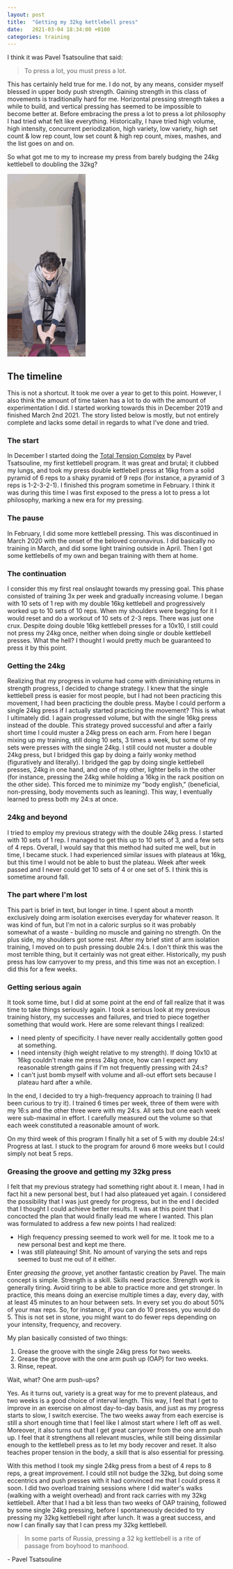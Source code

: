 ```yaml
---
layout: post
title:  "Getting my 32kg kettlebell press"
date:   2021-03-04 18:34:00 +0100
categories: training
---
```

I think it was Pavel Tsatsouline that said:

> To press a lot, you must press a lot.

This has certainly held true for me. I do not, by any means, consider myself blessed in upper body push strength. Gaining strength in this class of movements is traditionally hard for me. Horizontal pressing strength takes a while to build, and vertical pressing has seemed to be impossible to become better at. Before embracing the press a lot to press a lot philosophy I had tried what felt like everything. Historically, I have tried high volume, high intensity, concurrent periodization, high variety, low variety, high set count & low rep count, low set count & high rep count, mixes, mashes, and the list goes on and on.

So what got me to my to increase my press from barely budging the 24kg kettlebell to doubling the 32kg?

![press]

## The timeline
This is not a shortcut. It took me over a year to get to this point. However, I also think the amount of time taken has a lot to do with the amount of experimentation I did. I started working towards this in December 2019 and finished March 2nd 2021. The story listed below is mostly, but not entirely complete and lacks some detail in regards to what I've done and tried.

### The start
In December I started doing the [Total Tension Complex](ttc) by Pavel Tsatsouline, my first kettlebell program. It was great and brutal; it clubbed my lungs, and took my press double kettlebell press at 16kg from a solid pyramid of 6 reps to a shaky pyramid of 9 reps (for instance, a pyramid of 3 reps is 1-2-3-2-1). I finished this program sometime in February. I think it was during this time I was first exposed to the press a lot to press a lot philosophy, marking a new era for my pressing.

### The pause
In February, I did some more kettlebell pressing. This was discontinued in March 2020 with the onset of the beloved coronavirus. I did basically no training in March, and did some light training outside in April. Then I got some kettlebells of my own and began training with them at home.

### The continuation
I consider this my first real onslaught towards my pressing goal. This phase consisted of training 3x per week and gradually increasing volume. I began with 10 sets of 1 rep with my double 16kg kettlebell and progressively worked up to 10 sets of 10 reps. When my shoulders were begging for it I would reset and do a workout of 10 sets of 2-3 reps. There was just one crux. Despite doing double 16kg kettlebell presses for a 10x10, I still could not press my 24kg once, neither when doing single or double kettlebell presses. What the hell? I thought I would pretty much be guaranteed to press it by this point.

### Getting the 24kg
Realizing that my progress in volume had come with diminishing returns in strength progress, I decided to change strategy. I knew that the single kettlebell press is easier for most people, but I had not been practicing this movement, I had been practicing the double press. Maybe I could perform a single 24kg press if I actually started practicing the movement? This is what I ultimately did. I again progressed volume, but with the single 16kg press instead of the double. This strategy proved successful and after a fairly short time I could muster a 24kg press on each arm. From here I began mixing up my training, still doing 10 sets, 3 times a week, but some of my sets were presses with the single 24kg. I still could not muster a double 24kg press, but I bridged this gap by doing a fairly wonky method (figuratively and literally). I bridged the gap by doing single kettlebell presses, 24kg in one hand, and one of my other, lighter bells in the other (for instance, pressing the 24kg while holding a 16kg in the rack position on the other side). This forced me to minimize my "body english," (beneficial, non-pressing, body movements such as leaning). This way, I eventually learned to press both my 24:s at once.

### 24kg and beyond
I tried to employ my previous strategy with the double 24kg press. I started with 10 sets of 1 rep. I managed to get this up to 10 sets of 3, and a few sets of 4 reps. Overall, I would say that this method had suited me well, but in time, I became stuck. I had experienced similar issues with plateaus at 16kg, but this time I would not be able to bust the plateau. Week after week passed and I never could get 10 sets of 4 or one set of 5. I think this is sometime around fall.

### The part where I'm lost
This part is brief in text, but longer in time. I spent about a month exclusively doing arm isolation exercises everyday for whatever reason. It was kind of fun, but I'm not in a caloric surplus so it was probably somewhat of a waste - building no muscle and gaining no strength. On the plus side, my shoulders got some rest. After my brief stint of arm isolation training, I moved on to push pressing double 24:s. I don't think this was the most terrible thing, but it certainly was not great either. Historically, my push press has low carryover to my press, and this time was not an exception. I did this for a few weeks.

### Getting serious again
It took some time, but I did at some point at the end of fall realize that it was time to take things seriously again. I took a serious look at my previous training history, my successes and failures, and tried to piece together something that would work. Here are some relevant things I realized:

* I need plenty of specificity. I have never really accidentally gotten good at something.
* I need intensity (high weight relative to my strength). If doing 10x10 at 16kg couldn't make me press 24kg once, how can I expect any reasonable strength gains if I'm not frequently pressing with 24:s?
* I can't just bomb myself with volume and all-out effort sets because I plateau hard after a while.

In the end, I decided to try a high-frequency approach to training (I had been curious to try it). I trained 6 times per week, three of them were with my 16:s and the other three were with my 24:s. All sets but one each week were sub-maximal in effort. I carefully measured out the volume so that each week constituted a reasonable amount of work.

On my third week of this program I finally hit a set of 5 with my double 24:s! Progress at last. I stuck to the program for around 6 more weeks but I could simply not beat 5 reps.

### Greasing the groove and getting my 32kg press
I felt that my previous strategy had something right about it. I mean, I had in fact hit a new personal best, but I had also plateaued yet again. I considered the possibility that I was just greedy for progress, but in the end I decided that I thought I could achieve better results. It was at this point that I concocted the plan that would finally lead me where I wanted. This plan was formulated to address a few new points I had realized:

* High frequency pressing seemed to work well for me. It took me to a new personal best and kept me there.
* I was still plateauing! Shit. No amount of varying the sets and reps seemed to bust me out of it either.

Enter *greasing the groove*, yet another fantastic creation by Pavel. The main concept is simple. Strength is a skill. Skills need practice. Strength work is generally tiring. Avoid tiring to be able to practice more and get stronger. In practice, this means doing an exercise multiple times a day, every day, with at least 45 minutes to an hour between sets. In every set you do about 50% of your max reps. So, for instance, if you can do 10 presses, you would do 5. This is not set in stone, you might want to do fewer reps depending on your intensity, frequency, and recovery.

My plan basically consisted of two things:
1. Grease the groove with the single 24kg press for two weeks.
2. Grease the groove with the one arm push up (OAP) for two weeks.
3. Rinse, repeat.

Wait, what? One arm push-ups?

Yes. As it turns out, variety is a great way for me to prevent plateaus, and two weeks is a good choice of interval length. This way, I feel that I get to improve in an exercise on almost day-to-day basis, and just as my progress starts to slow, I switch exercise. The two weeks away from each exercise is still a short enough time that I feel like I almost start where I left off as well. Moreover, it also turns out that I get great carryover from the one arm push up. I feel that it strengthens all relevant muscles, while still being dissimilar enough to the kettlebell press as to let my body recover and reset. It also teaches proper tension in the body, a skill that is also essential for pressing.

With this method I took my single 24kg press from a best of 4 reps to 8 reps, a great improvement. I could still not budge the 32kg, but doing some eccentrics and push presses with it had convinced me that I could press it soon. I did two overload training sessions where I did waiter's walks (walking with a weight overhead) and front rack carries with my 32kg kettlebell. After that I had a bit less than two weeks of OAP training, followed by some single 24kg pressing, before I spontaneously decided to try pressing my 32kg kettlebell right after lunch. It was a great success, and now I can finally say that I can press my 32kg kettlebell.

> In some parts of Russia, pressing a 32 kg kettlebell is a rite of passage from boyhood to manhood.

\- Pavel Tsatsouline

[ttc]: https://www.strongfirst.com/total-tension-kettlebell-complex/
[press]: /assets/img/training/32kg_press.gif
